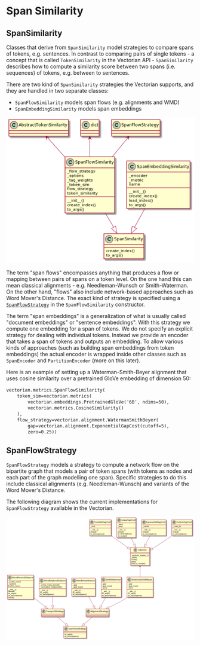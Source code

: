 # Span Similarity

## SpanSimilarity

Classes that derive from `SpanSimilarity` model strategies to compare spans
of tokens, e.g. sentences. In contrast to comparing pairs of single tokens -
a concept that is called `TokenSimilarity` in the Vectorian API -
`SpanSimilarity` describes how to compute a similarity score between
two spans (i.e. sequences) of tokens, e.g. between to sentences.

There are two kind of `SpanSimilarity` strategies the Vectorian supports, and
they are handled in two separate classes:

* `SpanFlowSimilarity` models span flows (e.g. alignments and WMD)
* `SpanEmbeddingSimilarity` models span embeddings

![Implementations of SpanSimilarity](images/sim_span.png)

The term "span flows" encompasses anything that produces a flow or mapping
between pairs of spans on a token level. On the one hand this can mean classical
alignments - e.g. Needleman-Wunsch or Smith-Waterman. On the other hand,
"flows" also include network-based approaches such as Word Mover's Distance.
The exact kind of strategy is specified using a
[`SpanFlowStrategy`](#spanflowstrategy) in the `SpanFlowSimilarity` constructor.

The term "span embeddings" is a generalization of what is usually called
"document embeddings" or "sentence embeddings". With this strategy we
compute one embedding for a span of tokens. We do not specify an explicit
strategy for dealing with individual tokens. Instead we provide an encoder
that takes a span of tokens and outputs an embedding. To allow various kinds
of approaches (such as building span embeddings from token embeddings) the
actual encoder is wrapped inside other classes such as `SpanEncoder` and
`PartitionEncoder` (more on this later).

Here is an example of setting up a Waterman-Smith-Beyer alignment that uses
cosine similarity over a pretrained GloVe embedding of dimension 50:

```
vectorian.metrics.SpanFlowSimilarity(
    token_sim=vectorian.metrics(
        vectorian.embeddings.PretrainedGloVe('6B', ndims=50),
        vectorian.metrics.CosineSimilarity()
    ),
    flow_strategy=vectorian.alignment.WatermanSmithBeyer(
        gap=vectorian.alignment.ExponentialGapCost(cutoff=5),
        zero=0.25))
```

## SpanFlowStrategy

`SpanFlowStrategy` models a strategy to compute a network flow on the bipartite
graph that models a pair of token spans (with tokens as nodes and each part of
the graph modelling one span). Specific strategies to do this include classical
alignments (e.g. Needleman-Wunsch) and variants of the Word Mover's Distance.

The following diagram shows the current implementations for `SpanFlowStrategy`
available in the Vectorian.

![Classes implementing SpanFlowStrategy](images/alignment_uml.png)
